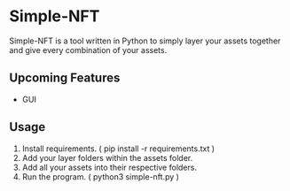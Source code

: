 # Simple-NFT
Simple-NFT is a tool written in Python to simply layer your assets together and give every combination of your assets.

## Upcoming Features
- GUI

## Usage
1. Install requirements. ( pip install -r requirements.txt )
2. Add your layer folders within the assets folder.
3. Add all your assets into their respective folders.
4. Run the program. ( python3 simple-nft.py )